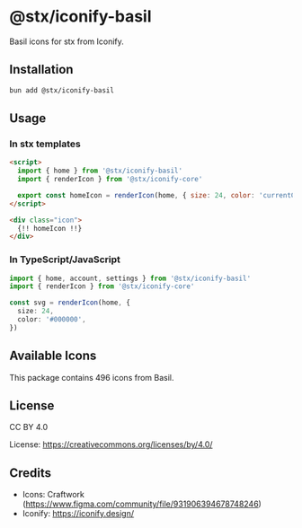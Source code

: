 # @stx/iconify-basil

Basil icons for stx from Iconify.

## Installation

```bash
bun add @stx/iconify-basil
```

## Usage

### In stx templates

```html
<script>
  import { home } from '@stx/iconify-basil'
  import { renderIcon } from '@stx/iconify-core'

  export const homeIcon = renderIcon(home, { size: 24, color: 'currentColor' })
</script>

<div class="icon">
  {!! homeIcon !!}
</div>
```

### In TypeScript/JavaScript

```typescript
import { home, account, settings } from '@stx/iconify-basil'
import { renderIcon } from '@stx/iconify-core'

const svg = renderIcon(home, {
  size: 24,
  color: '#000000',
})
```

## Available Icons

This package contains 496 icons from Basil.

## License

CC BY 4.0

License: https://creativecommons.org/licenses/by/4.0/

## Credits

- Icons: Craftwork (https://www.figma.com/community/file/931906394678748246)
- Iconify: https://iconify.design/

